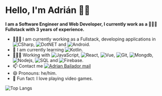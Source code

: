 # Hello, I'm Adrián 👋🏽



**I am a Software Engineer and Web Developer, I currently work as a 👨🏽‍💻 Fullstack with 3 years of experience.**

- 👨🏽‍🏫 I am currently working as a Fullstack, developing applications in ![CSharp](https://img.shields.io/badge/-CSharp-black?style=flat&logo=c), ![DotNET](https://img.shields.io/badge/-.NET-black?style=flat&logo=.net) and ![Android](https://img.shields.io/badge/-android-black?style=flat&logo=android).
- 🌱 I am currently learning ![Kotlin](https://img.shields.io/badge/-kotlin-black?style=flat&logo=kotlin).
- 👨🏽‍💻 Working with ![JavaScript](https://img.shields.io/badge/-JavaScript-black?style=flat&logo=javascript), ![React](https://img.shields.io/badge/-React-black?style=flat&logo=react), ![Vue](https://img.shields.io/badge/-Vue-black?style=flat&logo=vue.js), ![Git](https://img.shields.io/badge/-Git-black?style=flat&logo=git), ![Mongdb](https://img.shields.io/badge/-mongodb-black?style=flat&logo=mongodb), ![Nodejs](https://img.shields.io/badge/-Nodejs-black?style=flat&logo=Node.js), ![SQL](https://img.shields.io/badge/-SQL-black?style=flat&logo=microsoft-sql-server) and ![Firebase](https://img.shields.io/badge/-Firebase-black?style=flat&logo=Firebase).
- 📫 Contact me <a href="mailto:adrianbailador@hotmail.com" alt="Adrian Bailador mail">
  <img src="https://img.shields.io/badge/adrianbailador@hotmail.com-DDDDDD?logo=microsoft-outlook" title="Go To mail" alt="Adrian Bailador mail"/></a>
- 😄 Pronouns: he/him.
- 🧱 Fun fact: I love playing video games.

![Top Langs](https://github-readme-stats.vercel.app/api/top-langs/?username=borjag90&layout=compact&hide=jupyter%20notebook,scilab,java&theme=chartreuse-dark&langs_count=9)
   <a href="https://www.linkedin.com/in/adrianbailadorpanero/" target="blank" style='margin-right:4px'>  </a>


